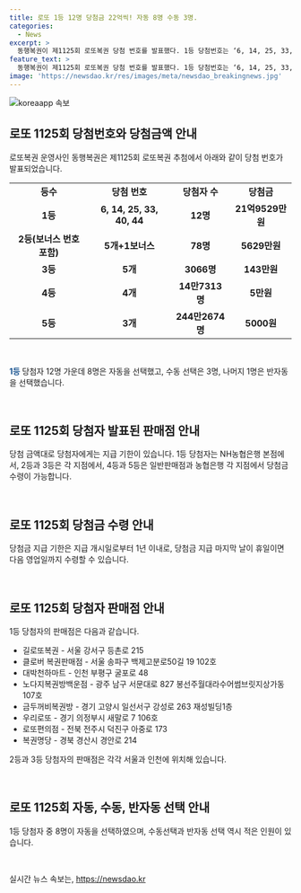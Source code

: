 ```yaml
---
title: 로또 1등 12명 당첨금 22억씩! 자동 8명 수동 3명.
categories:
  - News
excerpt: >
  동행복권이 제1125회 로또복권 당첨 번호를 발표했다. 1등 당첨번호는 ‘6, 14, 25, 33, 40, 44’이며, 보너스 번호는 ‘30’이다. 1등에 당첨된 12명 중 8명이 자동 선택, 3명이 수동 선택, 1명이 반자동 선택했다. 당첨금은 1등 21억9529만원, 2등 5629만원, 3등 143만원 등이며, 당첨금 수령은 NH농협은행에서 가능하다.
feature_text: >
  동행복권이 제1125회 로또복권 당첨 번호를 발표했다. 1등 당첨번호는 ‘6, 14, 25, 33, 40, 44’이며, 보너스 번호는 ‘30’이다. 1등에 당첨된 12명 중 8명이 자동 선택, 3명이 수동 선택, 1명이 반자동 선택했다. 당첨금은 1등 21억9529만원, 2등 5629만원, 3등 143만원 등이며, 당첨금 수령은 NH농협은행에서 가능하다.
image: 'https://newsdao.kr/res/images/meta/newsdao_breakingnews.jpg'
---
```


<p><img src="https://newsdao.kr/res/images/meta/newsdao_breakingnews.jpg" alt="koreaapp 속보" /></p>

<h2 data-ke-size="size26">로또 1125회 당첨번호와 당첨금액 안내</h2>

<p>로또복권 운영사인 동행복권은 제1125회 로또복권 추첨에서 아래와 같이 당첨 번호가 발표되었습니다.</p>

<table>
  <tbody>
    <tr>
      <td style="text-align: center; height: 17px;"><b>등수</b></td>
      <td style="text-align: center; height: 17px;"><b>당첨 번호</b></td>
      <td style="text-align: center; height: 17px;"><b>당첨자 수</b></td>
      <td style="text-align: center; height: 17px;"><b>당첨금</b></td>
    </tr>
    <tr>
      <td style="text-align: center; height: 17px;"><b>1등</b></td>
      <td style="text-align: center; height: 17px;"><b>6, 14, 25, 33, 40, 44</b></td>
      <td style="text-align: center; height: 17px;"><b>12명</b></td>
      <td style="text-align: center; height: 17px;"><b>21억9529만원</b></td>
    </tr>
    <tr>
      <td style="text-align: center; height: 17px;"><b>2등(보너스 번호 포함)</b></td>
      <td style="text-align: center; height: 17px;"><b>5개+1보너스</b></td>
      <td style="text-align: center; height: 17px;"><b>78명</b></td>
      <td style="text-align: center; height: 17px;"><b>5629만원</b></td>
    </tr>
    <tr>
      <td style="text-align: center; height: 17px;"><b>3등</b></td>
      <td style="text-align: center; height: 17px;"><b>5개</b></td>
      <td style="text-align: center; height: 17px;"><b>3066명</b></td>
      <td style="text-align: center; height: 17px;"><b>143만원</b></td>
    </tr>
    <tr>
      <td style="text-align: center; height: 17px;"><b>4등</b></td>
      <td style="text-align: center; height: 17px;"><b>4개</b></td>
      <td style="text-align: center; height: 17px;"><b>14만7313명</b></td>
      <td style="text-align: center; height: 17px;"><b>5만원</b></td>
    </tr>
    <tr>
      <td style="text-align: center; height: 17px;"><b>5등</b></td>
      <td style="text-align: center; height: 17px;"><b>3개</b></td>
      <td style="text-align: center; height: 17px;"><b>244만2674명</b></td>
      <td style="text-align: center; height: 17px;"><b>5000원</b></td>
    </tr>
  </tbody>
</table>

<p data-ke-size="size16">&nbsp;</p>

<p><b><span style="color: #1a5490;">1등</span></b> 당첨자 12명 가운데 8명은 자동을 선택했고, 수동 선택은 3명, 나머지 1명은 반자동을 선택했습니다.</p>

<p data-ke-size="size16">&nbsp;</p>

<h2 data-ke-size="size24">로또 1125회 당첨자 발표된 판매점 안내</h2>

<p>당첨 금액대로 당첨자에게는 지급 기한이 있습니다. 1등 당첨자는 NH농협은행 본점에서, 2등과 3등은 각 지점에서, 4등과 5등은 일반판매점과 농협은행 각 지점에서 당첨금 수령이 가능합니다.</p>

<p data-ke-size="size16">&nbsp;</p>

<h2 data-ke-size="size24">로또 1125회 당첨금 수령 안내</h2>

<p>당첨금 지급 기한은 지급 개시일로부터 1년 이내로, 당첨금 지급 마지막 날이 휴일이면 다음 영업일까지 수령할 수 있습니다.</p>

<p data-ke-size="size16">&nbsp;</p>

<h2 data-ke-size="size24">로또 1125회 당첨자 판매점 안내</h2>

<p>1등 당첨자의 판매점은 다음과 같습니다.</p>

<ul>
  <li>길로또복권 - 서울 강서구 등촌로 215</li>
  <li>클로버 복권판매점 - 서울 송파구 백제고분로50길 19 102호</li>
  <li>대박천하마트 - 인천 부평구 굴포로 48</li>
  <li>노다지복권방백운점 - 광주 남구 서문대로 827 봉선주월대라수어썸브릿지상가동 107호</li>
  <li>금두꺼비복권방 - 경기 고양시 일선서구 강성로 263 재성빌딩1층</li>
  <li>우리로또 - 경기 의정부시 새말로 7 106호</li>
  <li>로또편의점 - 전북 전주시 덕진구 아중로 173</li>
  <li>복권명당 - 경북 경산시 경안로 214</li>
</ul>

<p>2등과 3등 당첨자의 판매점은 각각 서울과 인천에 위치해 있습니다.</p>

<p data-ke-size="size16">&nbsp;</p>

<h2 data-ke-size="size24">로또 1125회 자동, 수동, 반자동 선택 안내</h2>

<p>1등 당첨자 중 8명이 자동을 선택하였으며, 수동선택과 반자동 선택 역시 적은 인원이 있습니다.</p>

<p data-ke-size="size16">&nbsp;</p>

<p data-ke-size="size16"></p>
실시간 뉴스 속보는, <a href="https://newsdao.kr" rel="dofollow">https://newsdao.kr</a>


